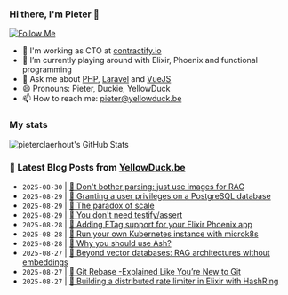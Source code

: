 ### Hi there, I'm Pieter 👋  
[![Follow Me](https://img.shields.io/github/followers/pieterclaerhout?label=Follow&style=social)](https://github.com/pieterclaerhout)

- 🏢 I'm working as CTO at [contractify.io](https://contractify.io)
- 🌱 I’m currently playing around with Elixir, Phoenix and functional programming
- 💬 Ask me about [PHP](https://php.net), [Laravel](http://laravel.com) and [VueJS](https://vuejs.org)
- 😄 Pronouns: Pieter, Duckie, YellowDuck
- 📫 How to reach me: pieter@yellowduck.be

### My stats

![pieterclaerhout's GitHub Stats](https://github-readme-stats.vercel.app/api?username=pieterclaerhout&show_icons=true&count_private=true&line_height=40)

### 📩 Latest Blog Posts from [YellowDuck.be](https://www.yellowduck.be/)
<!-- BLOG-POST-LIST:START -->
- `2025-08-30` | [🔗 Don&#39;t bother parsing: just use images for RAG](https://www.yellowduck.be/posts/dont-bother-parsing-just-use-images-for-rag)  
- `2025-08-29` | [🐥 Granting a user privileges on a PostgreSQL database](https://www.yellowduck.be/posts/granting-a-user-privileges-on-a-postgresql-database)  
- `2025-08-29` | [🔗 The paradox of scale](https://www.yellowduck.be/posts/the-paradox-of-scale)  
- `2025-08-29` | [🔗 You don&#39;t need testify/assert](https://www.yellowduck.be/posts/you-dont-need-testify-assert)  
- `2025-08-28` | [🐥 Adding ETag support for your Elixir Phoenix app](https://www.yellowduck.be/posts/adding-etag-support-in-an-elixir-phoenix-app)  
- `2025-08-28` | [🔗 Run your own Kubernetes instance with microk8s](https://www.yellowduck.be/posts/run-your-own-kubernetes-instance-with-microk8s)  
- `2025-08-28` | [🔗 Why you should use Ash?](https://www.yellowduck.be/posts/why-you-should-use-ash)  
- `2025-08-27` | [🔗 Beyond vector databases: RAG architectures without embeddings](https://www.yellowduck.be/posts/beyond-vector-databases-rag-architectures-without-embeddings)  
- `2025-08-27` | [🔗 Git Rebase -Explained Like You’re New to Git](https://www.yellowduck.be/posts/git-rebase-explained-like-youre-new-to-git)  
- `2025-08-27` | [🔗 Building a distributed rate limiter in Elixir with HashRing](https://www.yellowduck.be/posts/building-a-distributed-rate-limiter-in-elixir-with-hashring)  

<!-- BLOG-POST-LIST:END -->
